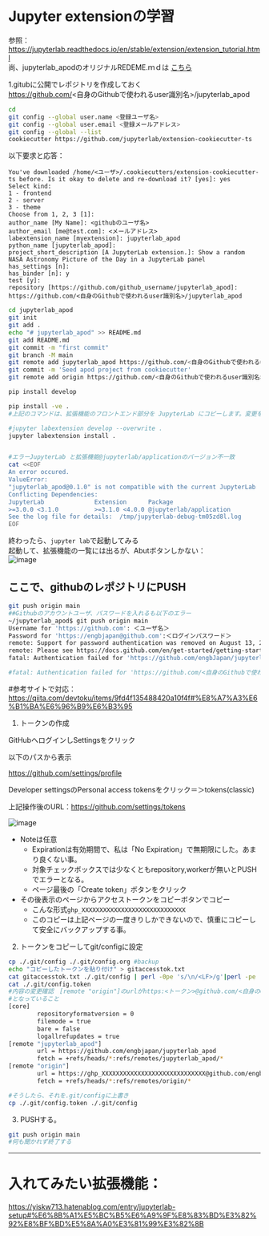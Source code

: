 

# Jupyter extensionの学習

参照： https://jupyterlab.readthedocs.io/en/stable/extension/extension_tutorial.html  
尚、jupyterlab_apodのオリジナルREDEME.ｍｄは [こちら](https://github.com/engbJapan/jupyterlab_apod/blob/main/README_org.md)  

1.gitubに公開でレポジトリを作成しておく  
https://github.com/<自身のGithubで使われるuser識別名>/jupyterlab_apod
```bash
cd
git config --global user.name <登録ユーザ名>
git config --global user.email <登録メールアドレス>
git config --global --list
cookiecutter https://github.com/jupyterlab/extension-cookiecutter-ts
```  
以下要求と応答：  
```
You've downloaded /home/<ユーザ>/.cookiecutters/extension-cookiecutter-ts before. Is it okay to delete and re-download it? [yes]: yes
Select kind:
1 - frontend
2 - server
3 - theme
Choose from 1, 2, 3 [1]:
author_name [My Name]: <githubのユーザ名>
author_email [me@test.com]: <メールアドレス>
labextension_name [myextension]: jupyterlab_apod
python_name [jupyterlab_apod]: 
project_short_description [A JupyterLab extension.]: Show a random NASA Astronomy Picture of the Day in a JupyterLab panel
has_settings [n]:
has_binder [n]: y
test [y]:
repository [https://github.com/github_username/jupyterlab_apod]: https://github.com/<自身のGithubで使われるuser識別名>/jupyterlab_apod
```
```bash
cd jupyterlab_apod
git init
git add .
echo "# jupyterlab_apod" >> README.md
git add README.md
git commit -m "first commit"
git branch -M main
git remote add jupyterlab_apod https://github.com/<自身のGithubで使われるuser識別名>/jupyterlab_apod.git
git commit -m 'Seed apod project from cookiecutter'
git remote add origin https://github.com/<自身のGithubで使われるuser識別名>/jupyterlab_apod.git

pip install develop

pip install -ve .
#上記のコマンドは、拡張機能のフロントエンド部分を JupyterLab にコピーします。変更を行うたびに、このコマンドを再度実行して、変更を JupyterLab にコピーできます。さらに良いことに、このコマンドを使用して、JupyterLab からソース ディレクトリへのシンボリック リンクを作成できます。これは、JupyterLab で変更が自動的に利用可能になることを意味します。

#jupyter labextension develop --overwrite .
jupyter labextension install .


#エラーJupyterLab と拡張機能@jupyterlab/applicationのバージョン不一致
cat <<EOF
An error occured.
ValueError:
"jupyterlab_apod@0.1.0" is not compatible with the current JupyterLab
Conflicting Dependencies:
JupyterLab              Extension      Package
>=3.0.0 <3.1.0          >=3.1.0 <4.0.0 @jupyterlab/application
See the log file for details:  /tmp/jupyterlab-debug-tm05zd8l.log
EOF
```
終わったら、```jupyter lab```で起動してみる  
起動して、拡張機能の一覧には出るが、Abutボタンしかない：  
![image](https://user-images.githubusercontent.com/39077511/224867241-99da1be7-33a9-490b-9c16-70927a97e4ad.png)
## ここで、githubのレポジトリにPUSH
```bash
git push origin main
##Githubのアカウントユーザ、パスワードを入れるも以下のエラー
~/jupyterlab_apod$ git push origin main
Username for 'https://github.com': ＜ユーザ名＞
Password for 'https://engbjapan@github.com':＜ログインパスワード＞
remote: Support for password authentication was removed on August 13, 2021.
remote: Please see https://docs.github.com/en/get-started/getting-started-with-git/about-remote-repositories#cloning-with-https-urls for information on currently recommended modes of authentication.
fatal: Authentication failed for 'https://github.com/engbJapan/jupyterlab_apod.git/'

#fatal: Authentication failed for 'https://github.com/<自身のGithubで使われるuser識別名>/jupyterlab_apod.git
```
#参考サイトで対応：https://qiita.com/devtoku/items/9fd4f135488420a10f4f#%E8%A7%A3%E6%B1%BA%E6%96%B9%E6%B3%95

1. トークンの作成

GitHubへログインしSettingsをクリック

以下のパスから表示

https://github.com/settings/profile

Developer settingsのPersonal access tokensをクリック＝＞tokens(classic)

上記操作後のURL：https://github.com/settings/tokens


![image](https://user-images.githubusercontent.com/39077511/224871635-34e41c1f-5cba-4205-9915-1f32d7974a01.png)


* Noteは任意
  *  Expirationは有効期間で、私は「No Expiration」で無期限にした。あまり良くない事。
  *  対象チェックボックスでは少なくともrepository,workerが無いとPUSHでエラーとなる。
  *  ページ最後の「Create token」ボタンをクリック
* その後表示のページからアクセストークンをコピーボタンでコピー
  * こんな形式```ghp_XXXXXXXXXXXXXXXXXXXXXXXXXXXXX```
  * このコピーは上記ページの一度きりしかできないので、慎重にコピーして安全にバックアップする事。

2. トークンをコピーしてgit/configに設定
```bash
cp ./.git/config ./.git/config.org #backup
echo "コピーしたトークンを貼り付け" > gitaccesstok.txt
cat gitaccesstok.txt ./.git/config | perl -0pe 's/\n/<LF>/g'|perl -pe 's/^([^<]+)<LF>(.+)(\[remote "origin"\])(<LF>.+)(https:\/\/)([^<]+)([<].+)$/$2$3$4$5$1\@$6$7\n/'|perl -pe 's/<LF>/\n/g' > ./.git/config.token
cat ./.git/config.token
#内容の変更確認　[remote "origin"]のurlがhttps:<トークン>@github.com/<自身のGithubで使われるuser識別名>/jupyterlab_apod.git
#となっていること
[core]
        repositoryformatversion = 0
        filemode = true
        bare = false
        logallrefupdates = true
[remote "jupyterlab_apod"]
        url = https://github.com/engbjapan/jupyterlab_apod
        fetch = +refs/heads/*:refs/remotes/jupyterlab_apod/*
[remote "origin"]
        url = https://ghp_XXXXXXXXXXXXXXXXXXXXXXXXXXXXX@github.com/engbjapan/jupyterlab_apod
        fetch = +refs/heads/*:refs/remotes/origin/*

#そうしたら、それを.git/configに上書き
cp ./.git/config.token ./.git/config
```
3. PUSHする。  
```bash
git push origin main
#何も聞かれず終了する


```
<hr>

# 入れてみたい拡張機能：

https://yiskw713.hatenablog.com/entry/jupyterlab-setup#%E6%8B%A1%E5%BC%B5%E6%A9%9F%E8%83%BD%E3%82%92%E8%BF%BD%E5%8A%A0%E3%81%99%E3%82%8B

